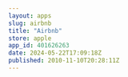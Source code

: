 ```yaml
---
layout: apps
slug: airbnb
title: "Airbnb"
store: apple
app_id: 401626263
date: 2024-05-22T17:09:18Z
published: 2010-11-10T20:28:11Z
---
```


